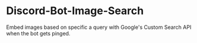 # Discord-Bot-Image-Search
Embed images based on specific a query with Google's Custom Search API  when the bot gets pinged.
